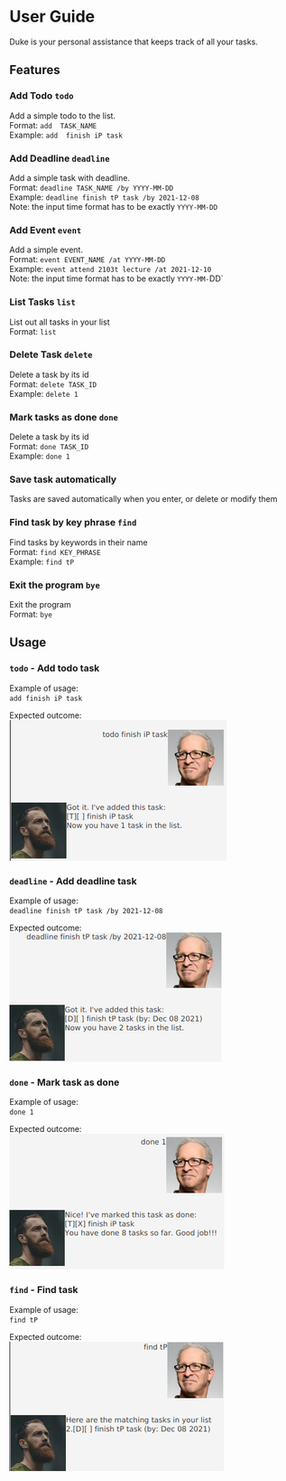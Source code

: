 # User Guide
Duke is your personal assistance that keeps track of all your tasks.

## Features 

### Add Todo `todo`
Add a simple todo to the list.\
Format: `add  TASK_NAME`\
Example: `add  finish iP task`

### Add Deadline `deadline`
Add a simple task with deadline.\
Format: `deadline TASK_NAME /by YYYY-MM-DD`\
Example: `deadline finish tP task /by 2021-12-08` \
Note: the input time format has to be exactly `YYYY-MM-DD`

### Add Event `event`
Add a simple event.\
Format: `event EVENT_NAME /at YYYY-MM-DD`\
Example: `event attend 2103t lecture /at 2021-12-10` \
Note: the input time format has to be exactly `YYYY-MM-`DD`

### List Tasks `list`
List out all tasks in your list \
Format: `list`

### Delete Task `delete`
Delete a task by its id \
Format: `delete TASK_ID` \
Example: `delete 1`

### Mark tasks as done `done`
Delete a task by its id \
Format: `done TASK_ID` \
Example: `done 1`

### Save task automatically
Tasks are saved automatically when you enter, or delete or modify them

### Find task by key phrase `find`
Find tasks by keywords in their name \
Format: `find KEY_PHRASE` \
Example: `find tP`

### Exit the program `bye`
Exit the program \
Format: `bye`

## Usage

### `todo` - Add todo task
Example of usage:\
`add finish iP task`

Expected outcome: \
![img.png](img.png)

### `deadline` - Add deadline task
Example of usage:\
`deadline finish tP task /by 2021-12-08`

Expected outcome: \
![img_1.png](img_1.png)

### `done` - Mark task as done
Example of usage:\
`done 1`

Expected outcome: \
![img_2.png](img_2.png)

### `find` - Find task
Example of usage:\
`find tP`

Expected outcome: \
![img_3.png](img_3.png)

